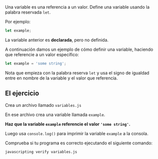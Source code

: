 Una variable es una referencia a un valor. Define una variable usando la palabra reservada `let`.

Por ejemplo:
```js
let example;
```

La variable anterior es **declarada**, pero no definida.

A continuación damos un ejemplo de cómo definir una variable, haciendo que referencie a un valor específico:

```js
let example = 'some string';
```

Nota que empieza con la palabra reserva `let` y usa el signo de igualdad entre en nombre de la variable y el valor que referencia.

## El ejercicio

Crea un archivo llamado `variables.js`

En ese archivo crea una variable llamada `example`.

**Haz que la variable `example` referencie el valor `'some string'`.**

Luego usa `console.log()` para imprimir la variable `example` a la consola.

Comprueba si tu programa es correcto ejecutando el siguiente comando:

`javascripting verify variables.js`
